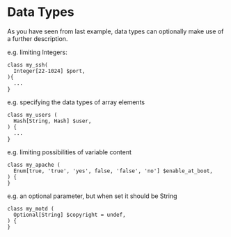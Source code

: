 # Data Types

As you have seen from last example, data types can optionally make use of a further description.

e.g. limiting Integers:

    class my_ssh(
      Integer[22-1024] $port,
    ){
      ...
    }

e.g. specifying the data types of array elements

    class my_users (
      Hash[String, Hash] $user,
    ) {
      ...
    }

e.g. limiting possibilities of variable content

    class my_apache (
      Enum[true, 'true', 'yes', false, 'false', 'no'] $enable_at_boot,
    ) {
    }

e.g. an optional parameter, but when set it should be String

    class my_motd (
      Optional[String] $copyright = undef,
    ) {
    }

